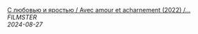 <!--2024-08-27 08:36:16-->
<div class="yb">
  <a class="nodecor" href="/index.html?filmy/s_ljubovju_i_yarostju_avec_amour_et_acharnement_2022_triller_drama_melodrama">
    <img class="preview" data-videoid="gTNZUGrqPJw" src="https://i4.ytimg.com/vi/gTNZUGrqPJw/hqdefault.jpg" align="middle" alt="">
  </a>
  <div class="inlbl text">
    <a class="nodecor" href="/index.html?filmy/s_ljubovju_i_yarostju_avec_amour_et_acharnement_2022_triller_drama_melodrama">С любовью и яростью / Avec amour et acharnement (2022) /...</a><br>
    <i class="smaller2">FILMSTER</i><br>
    <i class="smaller3">2024-08-27</i>
  </div>
</div>
